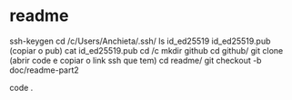 # readme
ssh-keygen
cd /c/Users/Anchieta/.ssh/
ls
id_ed25519  id_ed25519.pub (copiar o pub)
cat id_ed25519.pub
cd /c
mkdir github
cd github/
git clone (abrir code e copiar o link ssh que tem)
cd readme/
git checkout -b doc/readme-part2

code .


